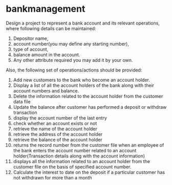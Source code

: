 # bankmanagement

Design a project to represent a bank account and its relevant operations, where following details
can be maintained:

1. Depositor name,
2. account number(you may define any starting number),
3. type of account,
4. balance amount in the account.
5. Any other attribute required you may add it by your own.

Also, the following set of operations/actions should be provided:
1. Add new customers to the bank who become an account holder.
2. Display a list of all the account holders of the bank along with their account numbers and
balance.
3. Delete the information related to the account holder from the customer data file
4. Update the balance after customer has performed a deposit or withdraw transaction
5. display the account number of the last entry
6. check whether an account exists or not
7. retrieve the name of the account holder
8. retrieve the address of the account holder
9. retrieve the balance of the account holder
10. returns the record number from the customer file when an employee of the bank enters
the account number related to an account holder(Transaction details along with the
account information)
11. displays all the information related to an account holder from the customer file on the
basis of specified account number.
12. Calculate the interest to date on the deposit if a particular customer has not withdrawn
for more than a month
